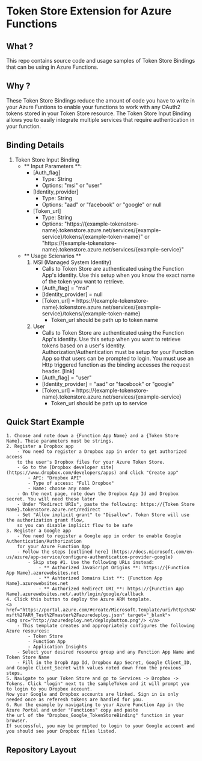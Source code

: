 # Token Store Extension for Azure Functions 

## What ? 
This repo contains source code and usage samples of Token Store Bindings that can be using in Azure Functions. 

## Why ? 
These Token Store Bindings reduce the amount of code you have to write in your Azure Funtions to enable your functions to work with any OAuth2 tokens stored in your Token Store resource. 
The Token Store Input Binding allows you to easily integrate multiple services that require authentication in your function. 

## Binding Details 
1. Token Store Input Binding 
	- ** Input Parameters **: 
		- [Auth_flag]
			- Type: String 
			- Options: "msi" or "user"
		- [Identity_provider] 
			- Type: String 
			- Options: "aad" or "facebook" or "google" or null 
		- [Token_url] 
			- Type: String 
			- Options: "https://{example-tokenstore-name}.tokenstore.azure.net/services/{example-service}/tokens/{example-token-name}" or "https://{example-tokenstore-name}.tokenstore.azure.net/services/{example-service}"
	- ** Usage Scienarios ** 
		1. MSI (Managed System Identity)
			- Calls to Token Store are authenticated using the Function App's identity. Use this setup when you know the exact name of the token you want to retrieve. 
			- [Auth_flag] = "msi"
			- [Identity_provider] = null
			- [Token_url] = https://{example-tokenstore-name}.tokenstore.azure.net/services/{example-service}/tokens/{example-token-name} 
				- Token_url should be path up to token name 
		2. User 
			- Calls to Token Store are authenticated using the Function App's identity. Use this setup when you want to retrieve tokens based on a user's identity. Authorization/Authentication must be setup for your Function App so that users can be prompted to login. 
			  You must use an Http triggered function as the binding accesses the request header. [link]
			- [Auth_flag] = "user"
			- [Identity_provider] = "aad" or "facebook" or "google"
			- [Token_url] = https://{example-tokenstore-name}.tokenstore.azure.net/services/{example-service}
				- Token_url should be path up to service  

## Quick Start Example 
	1. Choose and note down a {Function App Name} and a {Token Store Name}. These parameters must be strings. 
	2. Register a Dropbox app 
		- You need to register a Dropbox app in order to get authorized access 
		to the user's Dropbox files for your Azure Token Store.
		- Go to the [Dropbox developer site](https://www.dropbox.com/developers/apps) and click "Create app"
			- API: "Dropbox API"
			- Type of access: "Full Dropbox"
			- Name: choose any name
		- On the next page, note down the Dropbox App Id and Dropbox secret. You will need these later
		- Under "Redirect URIs", paste the following: https://{Token Store Name}.tokenstore.azure.net/redirect
		- Set "Allow implicit grant" to "Disallow". Token Store will use the authorization grant flow, 
		so you can disable implicit flow to be safe
	3. Register a Google app 
		- You need to register a Google app in order to enable Google Authentication/Authorization 
		for your Azure Function App 
		- Follow the steps [outlined here] (https://docs.microsoft.com/en-us/azure/app-service/configure-authentication-provider-google)
			- Skip step #1. Use the following URLs instead: 
				- ** Authorized JavaScript Origins **: https://{Function App Name}.azurewebsites.net
				- ** Auhtorized Domains List **: {Function App Name}.azurewebsites.net
				- ** Authorized Redirect URI **: https://{Function App Name}.azurewebsites.net/.auth/login/google/callback
	4. Click this button to deploy the Azure ARM template. 
	<a href="https://portal.azure.com/#create/Microsoft.Template/uri/https%3A%2F%2Fraw.githubusercontent.com%2Famelhassan-msft%2FARM_Test%2Fmaster%2Fazuredeploy.json" target="_blank">
    <img src="http://azuredeploy.net/deploybutton.png"/> </a>
		- This template creates and appropriately configures the following Azure resources: 
			- Token Store
			- Function App 
			- Application Insights 
		- Select your desired resource group and any Function App Name and Token Store Name 
		- Fill in the Dropb App Id, Dropbox App Secret, Google Client_ID, and Google Client_Secret with values noted down from the previous steps. 
	5. Navigate to your Token Store and go to Services -> Dropbox -> Tokens. Click "login" next to the sampleToken and it will prompt you to login to you Dropbox account. 
	Now your Google and Dropbox accounts are linked. Sign in is only needed once as referesh tokens are handled for you.
	6. Run the example by navigating to your Azure Function App in the Azure Portal and under "Functions" copy and paste 
	the url of the "Dropbox_Google_TokenStoreBinding" function in your browser. 
	If successful, you may be prompted to login to your Google account and you should see your Dropbox files listed. 

## Repository Layout 